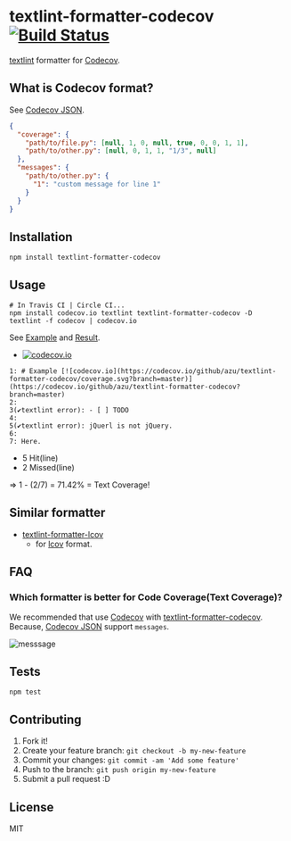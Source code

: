 # textlint-formatter-codecov [![Build Status](https://travis-ci.org/azu/textlint-formatter-codecov.svg?branch=master)](https://travis-ci.org/azu/textlint-formatter-codecov)

[textlint](https://github.com/textlint/textlint "textlint") formatter for [Codecov](https://codecov.io/ "Codecov - Code Coverage").

## What is Codecov format?

See [Codecov JSON](https://gist.github.com/codecov-io/96e1addb96856a9034c2 "Codecov JSON example").

```json
{
  "coverage": {
    "path/to/file.py": [null, 1, 0, null, true, 0, 0, 1, 1],
    "path/to/other.py": [null, 0, 1, 1, "1/3", null]
  },
  "messages": {
    "path/to/other.py": {
      "1": "custom message for line 1"
    }
  }
}
```

## Installation

    npm install textlint-formatter-codecov

## Usage

    # In Travis CI | Circle CI...
    npm install codecov.io textlint textlint-formatter-codecov -D
    textlint -f codecov | codecov.io

See [Example](example/) and [Result](https://codecov.io/github/azu/textlint-formatter-codecov).

- [![codecov.io](https://codecov.io/github/azu/textlint-formatter-codecov/coverage.svg?branch=master)](https://codecov.io/github/azu/textlint-formatter-codecov?branch=master)

```
1: # Example [![codecov.io](https://codecov.io/github/azu/textlint-formatter-codecov/coverage.svg?branch=master)](https://codecov.io/github/azu/textlint-formatter-codecov?branch=master)
2: 
3(✔textlint error): - [ ] TODO 
4:
5(✔textlint error): jQuerl is not jQuery.
6: 
7: Here.
```

- 5 Hit(line)
- 2 Missed(line)

=> 1 - (2/7) = 71.42% = Text Coverage!

## Similar formatter

- [textlint-formatter-lcov](https://github.com/azu/textlint-formatter-lcov "textlint-formatter-lcov")
    - for [lcov](http://ltp.sourceforge.net/coverage/lcov/geninfo.1.php) format.

## FAQ

### Which formatter is better for Code Coverage(Text Coverage)?

We recommended that use [Codecov](https://codecov.io/ "Codecov - Code Coverage") with [textlint-formatter-codecov](https://github.com/azu/textlint-formatter-codecov "textlint-formatter-codecov").
Because, [Codecov JSON](https://gist.github.com/codecov-io/96e1addb96856a9034c2 "Codecov JSON") support `messages`.

![messsage](https://monosnap.com/file/bthUiT82JwLp7VU8tJcYWNaMCQuXTN.png)

## Tests

    npm test

## Contributing

1. Fork it!
2. Create your feature branch: `git checkout -b my-new-feature`
3. Commit your changes: `git commit -am 'Add some feature'`
4. Push to the branch: `git push origin my-new-feature`
5. Submit a pull request :D

## License

MIT

